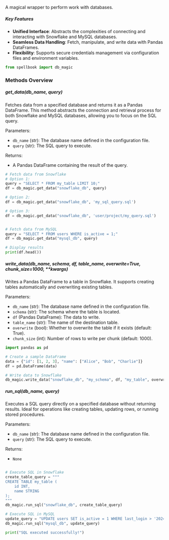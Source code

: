 A magical wrapper to perform work with databases.


##### Key Features
* **Unified Interface**: Abstracts the complexities of connecting and interacting with Snowflake and MySQL databases.
* **Seamless Data Handling**: Fetch, manipulate, and write data with Pandas DataFrames.
* **Flexibility**: Supports secure credentials management via configuration files and environment variables.

```python
from spellbook import db_magic
```

### Methods Overview


##### get_data(db_name, query)

Fetches data from a specified database and returns it as a Pandas DataFrame. This method abstracts the connection and retrieval process for both Snowflake and MySQL databases, allowing you to focus on the SQL query.

Parameters:
* `db_name` (str): The database name defined in the configuration file.
* `query` (str): The SQL query to execute.

Returns:
* A Pandas DataFrame containing the result of the query.

```python
# Fetch data from Snowflake
# Option 1:
query = "SELECT * FROM my_table LIMIT 10;"
df = db_magic.get_data("snowflake_db", query)

# Option 2:
df = db_magic.get_data("snowflake_db", 'my_sql_query.sql')

# Option 3:
df = db_magic.get_data("snowflake_db", 'user/project/my_query.sql')


# Fetch data from MySQL
query = "SELECT * FROM users WHERE is_active = 1;"
df = db_magic.get_data("mysql_db", query)

# Display results
print(df.head())
```

##### write_data(db_name, schema, df, table_name, overwrite=True, chunk_size=1000, **kwargs)

Writes a Pandas DataFrame to a table in Snowflake. It supports creating tables automatically and overwriting existing tables.

Parameters:
* `db_name` (str): The database name defined in the configuration file.
* `schema` (str): The schema where the table is located.
* `df` (Pandas DataFrame): The data to write.
* `table_name` (str): The name of the destination table.
* `overwrite` (bool): Whether to overwrite the table if it exists (default: True).
* `chunk_size` (int): Number of rows to write per chunk (default: 1000).

```python
import pandas as pd

# Create a sample DataFrame
data = {"id": [1, 2, 3], "name": ["Alice", "Bob", "Charlie"]}
df = pd.DataFrame(data)

# Write data to Snowflake
db_magic.write_data("snowflake_db", "my_schema", df, "my_table", overwrite=True)
```

##### run_sql(db_name, query)

Executes a SQL query directly on a specified database without returning results. Ideal for operations like creating tables, updating rows, or running stored procedures.

Parameters:
* `db_name` (str): The database name defined in the configuration file.
* `query` (str): The SQL query to execute.

Returns:
* `None`

```python

# Execute SQL in Snowflake
create_table_query = """
CREATE TABLE my_table (
    id INT,
    name STRING
);
"""
db_magic.run_sql("snowflake_db", create_table_query)

# Execute SQL in MySQL
update_query = "UPDATE users SET is_active = 1 WHERE last_login > '2024-01-01';"
db_magic.run_sql("mysql_db", update_query)

print("SQL executed successfully!")
```